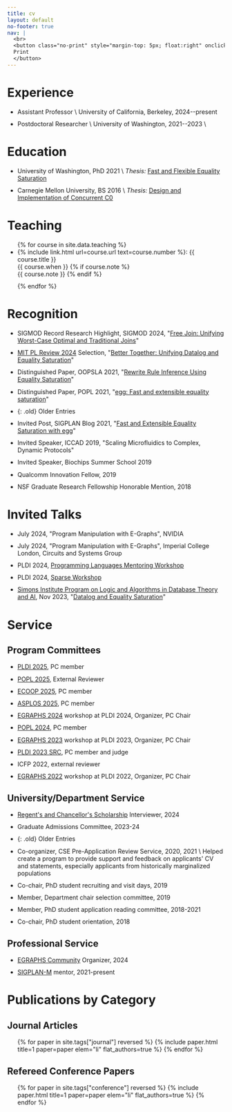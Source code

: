 ```yaml
---
title: cv
layout: default
no-footer: true
nav: |
  <br>
  <button class="no-print" style="margin-top: 5px; float:right" onclick="window.print();return false;">
  Print
  </button>
---
```


<style>
@media print {
  h1 { font-size: 120% }
  h2,h3 { font-size: 100% }
  main > ul {
    font-size: 80%;
    list-style: none;
    padding-left: 0;
  }
  a { color: black !important }
  a * { color: black !important }
}
li { margin-bottom: 0.8em }

li.old { display: none }
li.old ~ li {
  display: none;
}
</style>


# Experience

- Assistant Professor \\
  University of California, Berkeley, 2024--present 
- Postdoctoral Researcher \\
  University of Washington, 2021--2023 \\
  <!-- Led and participated in research projects, published papers, mentored a diverse range of undergraduate students -->

# Education

- University of Washington, PhD 2021 \\
  _Thesis:_ [Fast and Flexible Equality Saturation](https://www.mwillsey.com/thesis/thesis.pdf)
  <!-- _Project page_: [`egraphs-good.github.io`](https://egraphs-good.github.io) -->
- Carnegie Mellon University, BS 2016 \\
  _Thesis:_ [Design and Implementation of Concurrent C0](https://www.mwillsey.com/papers/thesis-cc0)

<!-- - Research Intern \\
  OctoML, Summer 2020 \\
  Designed and implemented a state-of-the-art term rewriting system for TVM -->

# Teaching

<ul>
{% for course in site.data.teaching %}
  <li>
    {% include link.html url=course.url text=course.number %}: {{ course.title }}
    <br> {{ course.when }}
    {% if course.note %} <br> {{ course.note }} {% endif %}
  </li>
{% endfor %}
</ul>

# Recognition

- SIGMOD Record Research Highlight, SIGMOD 2024, "[Free Join: Unifying Worst-Case Optimal and Traditional Joins](/papers/freejoin)"
- [MIT PL Review 2024](https://plr.csail.mit.edu/) Selection, 
  "[Better Together: Unifying Datalog and Equality Saturation](/papers/egglog)"
- Distinguished Paper, OOPSLA 2021, "[Rewrite Rule Inference Using Equality Saturation](/papers/ruler)"
- Distinguished Paper, POPL 2021, "[egg: Fast and extensible equality saturation](/papers/egg)"
- {: .old} Older Entries
- Invited Post, SIGPLAN Blog 2021, "[Fast and Extensible Equality Saturation with egg](https://blog.sigplan.org/2021/04/06/equality-saturation-with-egg/)"
- Invited Speaker, ICCAD 2019, "Scaling Microfluidics to Complex, Dynamic Protocols"
- Invited Speaker, Biochips Summer School 2019
- Qualcomm Innovation Fellow, 2019
- NSF Graduate Research Fellowship Honorable Mention, 2018

# Invited Talks
- July 2024, "Program Manipulation with E-Graphs", NVIDIA
- July 2024, "Program Manipulation with E-Graphs", Imperial College London, Circuits and Systems Group
- PLDI 2024, [Programming Languages Mentoring Workshop](https://pldi24.sigplan.org/track/PLMW-PLDI-2024#program)
- PLDI 2024, [Sparse Workshop](https://pldi24.sigplan.org/home/sparse-2024#program)
- [Simons Institute Program on Logic and Algorithms in Database Theory and AI](https://simons.berkeley.edu/programs/logic-algorithms-database-theory-ai),
  Nov 2023,
  "[Datalog and Equality Saturation](https://simons.berkeley.edu/talks/max-willsey-uc-berkeley-2023-11-15)"

# Service

## Program Committees

<!-- - [Foundations and Trends in Databases](https://www.nowpublishers.com/DBS), Reviewer, 2024 -->
- [PLDI 2025](https://pldi25.sigplan.org), PC member
- [POPL 2025](https://popl25.sigplan.org), External Reviewer
- [ECOOP 2025](https://2025.ecoop.org/), PC member
- [ASPLOS 2025](https://www.asplos-conference.org/asplos2025/committee/#tpc), PC member
- [EGRAPHS 2024](https://pldi24.sigplan.org/home/egraphs-2024) workshop at PLDI 2024, Organizer, PC Chair
- [POPL 2024](https://popl24.sigplan.org), PC member
- [EGRAPHS 2023](https://pldi23.sigplan.org/home/egraphs-2023) workshop at PLDI 2023, Organizer, PC Chair
- [PLDI 2023 SRC](https://pldi23.sigplan.org/track/pldi-2023-src), PC member and judge
- ICFP 2022, external reviewer
- [EGRAPHS 2022](https://pldi22.sigplan.org/home/egraphs-2022) workshop at PLDI 2022, Organizer, PC Chair

## University/Department Service

- [Regent's and Chancellor's Scholarship](https://financialaid.berkeley.edu/types-of-aid-at-berkeley/scholarships/regents-and-chancellors-scholarship/) Interviewer, 2024
- Graduate Admissions Committee, 2023-24
- {: .old} Older Entries
- Co-organizer, CSE Pre-Application Review Service, 2020, 2021 \\
  Helped create a program to provide support and feedback on applicants' CV and statements,
  especially applicants from historically marginalized populations
- Co-chair, PhD student recruiting and visit days, 2019
- Member, Department chair selection committee, 2019
- Member, PhD student application reading committee, 2018-2021
- Co-chair, PhD student orientation, 2018

## Professional Service

- [EGRAPHS Community](https://egraphs.org/about/) Organizer, 2024
- [SIGPLAN-M](https://www.sigplan.org/LongTermMentoring/) mentor, 2021-present

<!-- <div class="pagebreak"></div> -->

# Publications by Category

## Journal Articles

<style>
.paper-title { font-size: 100% }
li.paper.star { list-style-type: inherit }
</style>

<ol class="papers">
{% for paper in site.tags["journal"] reversed %}
    {% include paper.html title=1 paper=paper elem="li" flat_authors=true %}
{% endfor %}
</ol>

## Refereed Conference Papers

<ol class="papers">
{% for paper in site.tags["conference"] reversed %}
    {% include paper.html title=1 paper=paper elem="li" flat_authors=true %}
{% endfor %}
</ol>